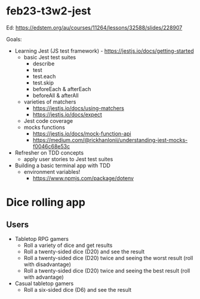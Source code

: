 # feb23-t3w2-jest

Ed: https://edstem.org/au/courses/11264/lessons/32588/slides/228907

Goals:

- Learning Jest (JS test framework) - https://jestjs.io/docs/getting-started 
	- basic Jest test suites
		- describe
		- test 
		- test.each
		- test.skip
		- beforeEach & afterEach
		- beforeAll & afterAll
	- varieties of matchers
		- https://jestjs.io/docs/using-matchers
		- https://jestjs.io/docs/expect
	- Jest code coverage
	- mocks functions 
		- https://jestjs.io/docs/mock-function-api 
		- https://medium.com/@rickhanlonii/understanding-jest-mocks-f0046c68e53c 
- Refresher on TDD concepts
	- apply user stories to Jest test suites 
- Building a basic terminal app with TDD
	- environment variables!
		- https://www.npmjs.com/package/dotenv



# Dice rolling app 

## Users 

- Tabletop RPG gamers 
	- Roll a variety of dice and get results 
	- Roll a twenty-sided dice (D20) and see the result 
	- Roll a twenty-sided dice (D20) twice and seeing the worst result (roll with disadvantage) 
	- Roll a twenty-sided dice (D20) twice and seeing the best result (roll with advantage) 
- Casual tabletop gamers 
	- Roll a six-sided dice (D6) and see the result 
